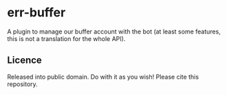 err-buffer
============

A plugin to manage our buffer account with the bot (at least some features, this is not a translation for the whole API).

Licence
-------

Released into public domain. Do with it as you wish!
Please cite this repository.
